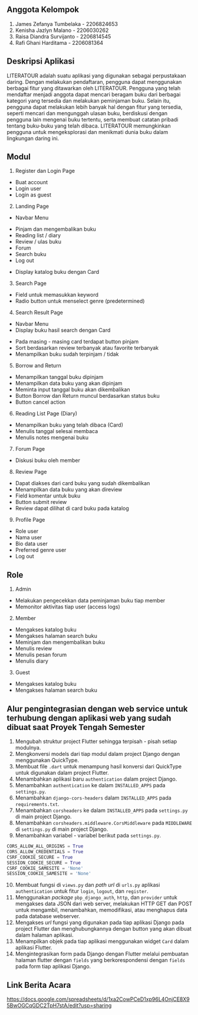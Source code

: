 ## Anggota Kelompok

1. James Zefanya Tumbelaka - 2206824653
2. Kenisha Jazlyn Malano - 2206030262
3. Raisa Diandra Survijanto - 2206814545
4. Rafi Ghani Harditama - 2206081364

## Deskripsi Aplikasi

LITERATOUR adalah suatu aplikasi yang digunakan sebagai perpustakaan daring. Dengan melakukan pendaftaran, pengguna dapat menggunakan berbagai fitur yang ditawarkan oleh LITERATOUR.
Pengguna yang telah mendaftar menjadi anggota dapat mencari beragam buku dari berbagai kategori yang tersedia dan melakukan peminjaman buku. Selain itu, pengguna dapat melakukan lebih banyak hal dengan fitur yang tersedia, seperti mencari dan mengunggah ulasan buku, berdiskusi dengan pengguna lain mengenai buku tertentu, serta membuat catatan pribadi tentang buku-buku yang telah dibaca.
LITERATOUR memungkinkan pengguna untuk mengeksplorasi dan menikmati dunia buku dalam lingkungan daring ini.

## Modul

1. Register dan Login Page
* Buat account
* Login user
* Login as guest

2. Landing Page
* Navbar Menu
- Pinjam dan mengembalikan buku
- Reading list / diary
- Review / ulas buku
- Forum
- Search buku
- Log out
* Display katalog buku dengan Card

3. Search Page
* Field untuk memasukkan keyword
* Radio button untuk menselect genre (predetermined)

4. Search Result Page
* Navbar Menu
* Display buku hasil search dengan Card
- Pada masing - masing card terdapat button pinjam
- Sort berdasarkan review terbanyak atau favorite terbanyak
- Menampilkan buku sudah terpinjam / tidak

5. Borrow and Return
* Menampilkan tanggal buku dipinjam
* Menampilkan data buku yang akan dipinjam
* Meminta input tanggal buku akan dikembalikan
* Button Borrow dan Return muncul berdasarkan status buku
* Button cancel action

6. Reading List Page (Diary)
* Menampilkan buku yang telah dibaca (Card)
* Menulis tanggal selesai membaca
* Menulis notes mengenai buku

7. Forum Page
* Diskusi buku oleh member

8. Review Page
* Dapat diakses dari card buku yang sudah dikembalikan
* Menampilkan data buku yang akan direview
* Field komentar untuk buku
* Button submit review
* Review dapat dilihat di card buku pada katalog

9. Profile Page
* Role user
* Nama user
* Bio data user
* Preferred genre user
* Log out

## Role

1. Admin
* Melakukan pengecekkan data peminjaman buku tiap member
* Memonitor aktivitas tiap user (access logs)

2. Member
* Mengakses katalog buku
* Mengakses halaman search buku
* Meminjam dan mengembalikan buku
* Menulis review
* Menulis pesan forum
* Menulis diary

3. Guest
* Mengakses katalog buku
* Mengakses halaman search buku

## Alur pengintegrasian dengan web service untuk terhubung dengan aplikasi web yang sudah dibuat saat Proyek Tengah Semester

1. Mengubah struktur project Flutter sehingga terpisah - pisah setiap modulnya.
2. Mengkonversi models dari tiap modul dalam project Django dengan menggunakan QuickType.
3. Membuat file `.dart` untuk menampung hasil konversi dari QuickType untuk digunakan dalam project Flutter.
4. Menambahkan aplikasi baru `authentication` dalam project Django.
5. Menambahkan `authentication` ke dalam `INSTALLED_APPS` pada `settings.py`.
6. Menambahkan `django-cors-headers` dalam `INSTALLED_APPS` pada `requirements.txt`.
7. Menambahkan `corsheaders` ke dalam `INSTALLED_APPS` pada `settings.py` di main project Django.
8. Menambahkan `corsheaders.middleware.CorsMiddleware` pada `MIDDLEWARE` di `settings.py` di main project Django.
9. Menambahkan variabel - variabel berikut pada `settings.py`.
```python
CORS_ALLOW_ALL_ORIGINS = True
CORS_ALLOW_CREDENTIALS = True
CSRF_COOKIE_SECURE = True
SESSION_COOKIE_SECURE = True
CSRF_COOKIE_SAMESITE = 'None'
SESSION_COOKIE_SAMESITE = 'None'
```
10. Membuat fungsi di `views.py` dan *path url* di `urls.py` aplikasi `authentication` untuk fitur `login`, `logout`, dan `register`.
11. Menggunakan *package* `pbp_django_auth`, `http`, dan `provider` untuk mengakses data JSON dari web server, melakukan HTTP GET dan POST untuk mengambil, menambahkan, memodifikasi, atau menghapus data pada database webserver.
12. Mengakses *url* fungsi yang digunakan pada tiap aplikasi Django pada project Flutter dan menghubungkannya dengan button yang akan dibuat dalam halaman aplikasi.
13. Menampilkan objek pada tiap aplikasi menggunakan widget `Card` dalam aplikasi Flutter.
14. Mengintegrasikan form pada Django dengan Flutter melalui pembuatan halaman flutter dengan `fields` yang berkorespondensi dengan `fields` pada form tiap aplikasi Django.

## Link Berita Acara
https://docs.google.com/spreadsheets/d/1xa2CowPCeD1xp96L4OnjCE8X95BwOGCqGDC2TpH7stA/edit?usp=sharing